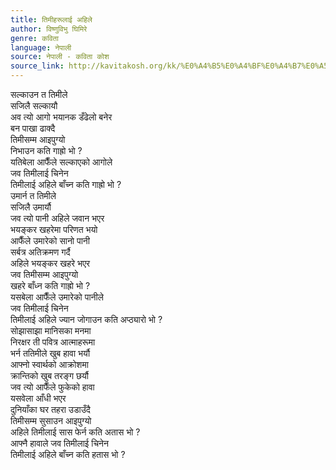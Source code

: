 ```yaml
---
title: तिमीहरूलाई अहिले
author: विष्णुविभु घिमिरे
genre: कविता
language: नेपाली
source: नेपाली - कविता कोश
source_link: http://kavitakosh.org/kk/%E0%A4%B5%E0%A4%BF%E0%A4%B7%E0%A5%8D%E0%A4%A3%E0%A5%81%E0%A4%B5%E0%A4%BF%E0%A4%AD%E0%A5%81_%E0%A4%98%E0%A4%BF%E0%A4%AE%E0%A4%BF%E0%A4%B0%E0%A5%87
---
```


सल्काउन त तिमीले  
सजिलै सल्कायौ  
अव त्यो आगो भयानक डँढेलो बनेर  
बन पाखा ढाक्दै  
तिमीसम्म आइपुग्यो  
निभाउन कति गाह्रो भो ?  
यतिबेला आफैँले सल्काएको आगोले  
जव तिमीलाई चिनेन  
तिमीलाई अहिले बाँच्न कति गाह्रो भो ?  
उमार्न त तिमीले  
सजिलै उमार्यौ  
जव त्यो पानी अहिले जवान भएर  
भयङ्कर खहरेमा परिणत भयो  
आफैँले उमारेको सानो पानी  
सर्बत्र अतिक्रमण गर्दै  
अहिले भयङ्कर खहरे भएर  
जव तिमीसम्म आइपुग्यो  
खहरे बाँध्न कति गाह्रो भो ?  
यसबेला आफैँले उमारेको पानीले  
जव तिमीलाई चिनेन  
तिमीलाई अहिले ज्यान जोगाउन कति अप्ठ्यारो भो ?  
सोझासाझा मानिसका मनमा  
निरक्षर ती पवित्र आत्माहरूमा  
भर्न ततिमीले खुब हावा भर्यौ  
आफ्नो स्वार्थको आक्रोशमा  
क्रान्तिको खुब तरङ्ग छर्यौ  
जव त्यो आफैँले फुकेको हावा  
यसवेला आँधी भएर  
दुनियाँका घर तहरा उडाउँदै  
तिमीसम्म सुसाउन आइपुग्यो  
अहिले तिमीलाई सास फेर्न कति अतास भो ?  
आफ्नै हावाले जव तिमीलाई चिनेन  
तिमीलाई अहिले बाँच्न कति हतास भो ?
